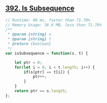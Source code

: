 ## [392. Is Subsequence](https://leetcode.com/problems/is-subsequence/)
```javascript
// Runtime: 80 ms, faster than 71.70%
// Memory Usage: 38.6 MB, less than 71.70%
/**
 * @param {string} s
 * @param {string} t
 * @return {boolean}
 */
var isSubsequence = function(s, t) {

    let ptr = 0;
    for(let i = 0; i < t.length; i++) {
        if(s[ptr] == t[i]) {
            ptr++;
        }
    }
    return ptr == s.length;
};
```
